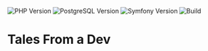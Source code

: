 ![PHP Version](https://img.shields.io/badge/php-8.2-264653.svg?style=for-the-badge)
![PostgreSQL Version](https://img.shields.io/badge/postgresql-15-2A9D8F.svg?style=for-the-badge)
![Symfony Version](https://img.shields.io/badge/symfony-6.2-E9C46A.svg?style=for-the-badge)
![Build](https://img.shields.io/github/workflow/status/ker0x/tales-from-a-dev/CI?color=8AB17D&style=for-the-badge)

# Tales From a Dev

